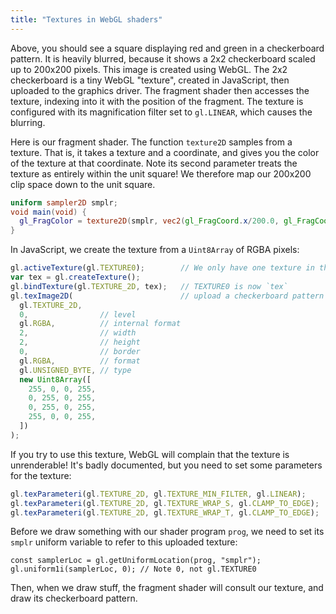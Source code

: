 ```yaml
---
title: "Textures in WebGL shaders"
---
```


<div><canvas width="200" height="200" style="height: 200px; width: 200px;" id="fragmentCanvas"></canvas></div>
<script>
  const canvas = document.getElementById('fragmentCanvas');
  const gl = canvas.getContext('webgl');
  gl.viewport(0,0,canvas.width,canvas.height);
  const vertexBuf = gl.createBuffer();
  gl.bindBuffer(gl.ARRAY_BUFFER, vertexBuf);
  gl.bufferData(gl.ARRAY_BUFFER, new Float32Array([
    -1,1,  -1,-1,  1,-1,
    -1,1,   1,-1,  1, 1,
  ]), gl.STATIC_DRAW);
  gl.clearColor(0,0,0,1);
  gl.activeTexture(gl.TEXTURE0);
  var tex = gl.createTexture();
  gl.bindTexture(gl.TEXTURE_2D, tex);
  gl.texImage2D(
    gl.TEXTURE_2D,
    0,                // level
    gl.RGBA,          // internal format
    2,                // width
    2,                // height
    0,                // border
    gl.RGBA,          // format
    gl.UNSIGNED_BYTE, // type
    new Uint8Array([
      255, 0, 0, 255,
      0, 255, 0, 255,
      0, 255, 0, 255,
      255, 0, 0, 255,
    ])
  );
  gl.texParameteri(gl.TEXTURE_2D, gl.TEXTURE_MIN_FILTER, gl.LINEAR);
  gl.texParameteri(gl.TEXTURE_2D, gl.TEXTURE_WRAP_S, gl.CLAMP_TO_EDGE);
  gl.texParameteri(gl.TEXTURE_2D, gl.TEXTURE_WRAP_T, gl.CLAMP_TO_EDGE);
  const vertShader = gl.createShader(gl.VERTEX_SHADER);
  gl.shaderSource(vertShader, 'attribute vec2 c;void main(void){gl_Position=vec4(c, 0.0, 1.0);}');
  gl.compileShader(vertShader);
  const fragShader = gl.createShader(gl.FRAGMENT_SHADER);
  gl.shaderSource(fragShader,
    'uniform sampler2D smplr;\n'+
    'void main(void) {\n'+
    '  gl_FragColor = texture2D(smplr, vec2(gl_FragCoord.x/200.0, gl_FragCoord.y/200.0));\n'+
    '}');
  gl.compileShader(fragShader);
  if (!gl.getShaderParameter(fragShader, gl.COMPILE_STATUS)) {
    console.error(gl.getShaderInfoLog(fragShader));
  }
  const prog = gl.createProgram();
  gl.attachShader(prog, vertShader);
  gl.attachShader(prog, fragShader);
  gl.linkProgram(prog);
  gl.useProgram(prog);
  const coord = gl.getAttribLocation(prog, "c");
  gl.vertexAttribPointer(coord, 2, gl.FLOAT, false, 0, 0);
  gl.enableVertexAttribArray(coord);
  const samplerLoc = gl.getUniformLocation(prog, "smplr");
  gl.uniform1i(samplerLoc, 0);
  gl.clear(gl.COLOR_BUFFER_BIT);
  gl.drawArrays(gl.TRIANGLES, 0, 6);
</script>

Above, you should see a square displaying red and green in a checkerboard pattern.
It is heavily blurred, because it shows a 2x2 checkerboard scaled up to 200x200 pixels.
This image is created using WebGL.
The 2x2 checkerboard is a tiny WebGL "texture",
created in JavaScript, then uploaded to the graphics driver.
The fragment shader then accesses the texture,
indexing into it with the position of the fragment.
The texture is configured with its magnification filter set to `gl.LINEAR`,
which causes the blurring.

Here is our fragment shader.
The function `texture2D` samples from a texture.
That is, it takes a texture and a coordinate,
and gives you the color of the texture at that coordinate.
Note its second parameter treats the texture as entirely within the unit square!
We therefore map our 200x200 clip space down to the unit square.

```glsl
uniform sampler2D smplr;
void main(void) {
  gl_FragColor = texture2D(smplr, vec2(gl_FragCoord.x/200.0, gl_FragCoord.y/200.0));
}
```

In JavaScript, we create the texture from a `Uint8Array` of RGBA pixels:

```js
gl.activeTexture(gl.TEXTURE0);        // We only have one texture in this program
var tex = gl.createTexture();         
gl.bindTexture(gl.TEXTURE_2D, tex);   // TEXTURE0 is now `tex`
gl.texImage2D(                        // upload a checkerboard pattern to `tex`
  gl.TEXTURE_2D,
  0,                // level
  gl.RGBA,          // internal format
  2,                // width
  2,                // height
  0,                // border
  gl.RGBA,          // format
  gl.UNSIGNED_BYTE, // type
  new Uint8Array([
    255, 0, 0, 255,
    0, 255, 0, 255,
    0, 255, 0, 255,
    255, 0, 0, 255,
  ])
);
```

If you try to use this texture, WebGL will complain that the texture is unrenderable!
It's badly documented, but you need to set some parameters for the texture:

```js
gl.texParameteri(gl.TEXTURE_2D, gl.TEXTURE_MIN_FILTER, gl.LINEAR);
gl.texParameteri(gl.TEXTURE_2D, gl.TEXTURE_WRAP_S, gl.CLAMP_TO_EDGE);
gl.texParameteri(gl.TEXTURE_2D, gl.TEXTURE_WRAP_T, gl.CLAMP_TO_EDGE);
```

Before we draw something with our shader program `prog`,
we need to set its `smplr` uniform variable to refer to this uploaded texture:

```
const samplerLoc = gl.getUniformLocation(prog, "smplr");
gl.uniform1i(samplerLoc, 0); // Note 0, not gl.TEXTURE0
```

Then, when we draw stuff,
the fragment shader will consult our texture,
and draw its checkerboard pattern.
